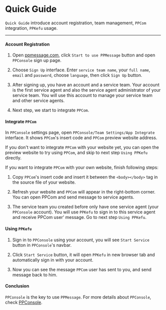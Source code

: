 # Quick Guide

`Quick Guide` introduce account registration, team management, `PPCom` integration, `PPKefu` usage.

-----

#### Account Registration
    
1. Open [ppmessage.com](https://ppmessage.com), click `Start to use PPMessage` button and open `PPConsole` sign up page.

2. Choose `Sign Up` interface. Enter `service team name`, your `full name`, `email` and `password`, choose `language`, then click `Sign Up` button. 

3. After signing up, you have an account and a service team. Your account is the first service agent and also the service agent administrator of your service team. You will use this account to manage your service team and other service agents.

3. Next step, we start to integrate `PPCom`.


#### Integrate `PPCom`
    
In `PPConsole` settings page, open `PPConsole/Team Settings/App Integrate` interface. It shows `PPCom`'s insert code and `PPCom` preview website address. 
   
If you don't want to integrate `PPCom` with your website yet, you can open the preview website to try using `PPCom`, and skip to next step `Using PPKefu` directly.
  
If you want to integrate `PPCom` with your own website, finish following steps:

1. Copy `PPCom`'s insert code and insert it between the `<body></body>` tag in the source file of your website.
 
2. Refresh your website and `PPCom` will appear in the right-bottom corner. You can open PPCom and send message to service agents.

3. The service team you created before only have one service agent (your `PPConsole` account). You will use `PPKefu` to sign in to this service agent and receive PPCom user' message. Go to next step `Using PPKefu`.


#### Using `PPKefu`

1. Sign in to `PPConsole` using your account, you will see `Start Service` button in `PPConsole`'s navbar.

2. Click `Start Service` button, it will open `PPKefu` in new browser tab and automatically sign in with your account.

3. Now you can see the message `PPCom` user has sent to you, and send message back to him.

#### Conclusion

`PPConsole` is the key to use `PPMessage`. For more details about `PPConsole`, check [PPConsole](./README.md).

